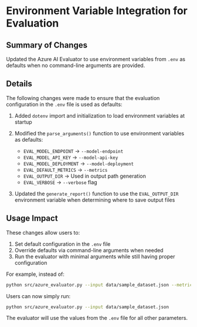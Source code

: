 # Environment Variable Integration for Evaluation

## Summary of Changes
Updated the Azure AI Evaluator to use environment variables from `.env` as defaults when no command-line arguments are provided.

## Details
The following changes were made to ensure that the evaluation configuration in the `.env` file is used as defaults:

1. Added `dotenv` import and initialization to load environment variables at startup
2. Modified the `parse_arguments()` function to use environment variables as defaults:
   - `EVAL_MODEL_ENDPOINT` → `--model-endpoint`
   - `EVAL_MODEL_API_KEY` → `--model-api-key`
   - `EVAL_MODEL_DEPLOYMENT` → `--model-deployment`
   - `EVAL_DEFAULT_METRICS` → `--metrics`
   - `EVAL_OUTPUT_DIR` → Used in output path generation
   - `EVAL_VERBOSE` → `--verbose` flag

3. Updated the `generate_report()` function to use the `EVAL_OUTPUT_DIR` environment variable when determining where to save output files

## Usage Impact
These changes allow users to:
1. Set default configuration in the `.env` file
2. Override defaults via command-line arguments when needed
3. Run the evaluator with minimal arguments while still having proper configuration

For example, instead of:
```bash
python src/azure_evaluator.py --input data/sample_dataset.json --metrics relevance,coherence,fluency --model-endpoint "https://aoai-evaltest.openai.azure.com/" --model-api-key "edeb0c60252941f3806e0b9667afb830" --model-deployment "gpt-4o-mini"
```

Users can now simply run:
```bash
python src/azure_evaluator.py --input data/sample_dataset.json
```

The evaluator will use the values from the `.env` file for all other parameters.
